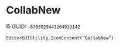 # CollabNew
![](/img/CollabNew.png)
GUID: `-8705029441204933142`
```
EditorGUIUtility.IconContent("CollabNew")
```

